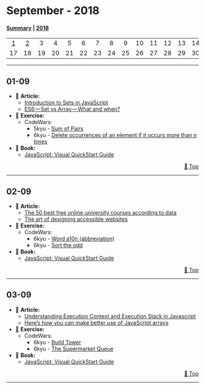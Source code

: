 # September - 2018

#### [Summary](https://github.com/jpacsai/LearningPath/blob/master/Daily-log/September/README.md) | [2018](https://github.com/jpacsai/LearningPath/blob/master/Daily-log/README.md)

|     |     |     |     |     |     |     |     |     |     |     |     |     |     |     |     |
| :-: | :-: | :-: | :-: | :-: | :-: | :-: | :-: | :-: | :-: | :-: | :-: | :-: | :-: | :-: | :-: |
| [1](#01-09) | [2](#02-09) | 3 |  4  |  5  |  6  |  7  |  8  |  9  | 10  | 11  | 12  | 13  | 14  | 15  | 16  |
| 17  | 18  | 19  | 20  | 21  | 22  | 23  | 24  | 25  | 26  | 27  | 28  | 29  | 30  | 31  |  

***

## **01-09**  
   - 📰 **Article:**  
      - [Introduction to Sets in JavaScript](https://alligator.io/js/sets-introduction/)
      - [ES6 — Set vs Array — What and when?](https://medium.com/front-end-hacking/es6-set-vs-array-what-and-when-efc055655e1a)
   - 💪 **Exercise:**  
      - CodeWars:
         - 5kyu - [Sum of Pairs](https://github.com/jpacsai/codeWars/blob/master/5kyu/SumOfPairs.js)
         - 6kyu - [Delete occurrences of an element if it occurs more than n times](https://github.com/jpacsai/codeWars/blob/master/6kyu/DeleteOccurTimes.js)
   - 📘 **Book:**  
      - [JavaScript: Visual QuickStart Guide](https://www.amazon.com/JavaScript-Visual-QuickStart-Tom-Negrino/dp/0321772970/ref=sr_1_2?s=books&ie=UTF8&qid=1535887350&sr=1-2&keywords=JavaScript%3A+Visual+QuickStart+Guide)
   
   <p dir='rtl'> <a href='#september---2018'>Top 🔼</a> </p>
   
***

## **02-09**  
   - 📰 **Article:**  
      - [The 50 best free online university courses according to data](https://medium.freecodecamp.org/the-data-dont-lie-here-are-the-50-best-free-online-university-courses-of-all-time-b2d9a64edfac)
      - [The art of designing accessible websites](https://uxdesign.cc/design-accessible-websites-6ebffcf583e2)
   - 💪 **Exercise:**  
      - CodeWars:
         - 6kyu - [Word a10n (abbreviation)](https://github.com/jpacsai/codeWars/blob/master/6kyu/WordAbbreviation.js)
         - 6kyu - [Sort the odd](https://github.com/jpacsai/codeWars/blob/master/6kyu/SortTheOdd.js)
   - 📘 **Book:**  
      - [JavaScript: Visual QuickStart Guide](https://www.amazon.com/JavaScript-Visual-QuickStart-Tom-Negrino/dp/0321772970/ref=sr_1_2?s=books&ie=UTF8&qid=1535887350&sr=1-2&keywords=JavaScript%3A+Visual+QuickStart+Guide)
   
   <p dir='rtl'> <a href='#september---2018'>Top 🔼</a> </p>
   
***

## **03-09**  
   - 📰 **Article:**  
      - [Understanding Execution Context and Execution Stack in Javascript](https://blog.bitsrc.io/understanding-execution-context-and-execution-stack-in-javascript-1c9ea8642dd0)
      - [Here’s how you can make better use of JavaScript arrays](https://medium.freecodecamp.org/heres-how-you-can-make-better-use-of-javascript-arrays-3efd6395af3c)
   - 💪 **Exercise:**  
      - CodeWars:
         - 6kyu - [Build Tower](https://github.com/jpacsai/codeWars/blob/master/6kyu/BuildTower.js)
         - 6kyu - [The Supermarket Queue](https://github.com/jpacsai/codeWars/blob/master/6kyu/TheSupermarketQueue.js)
   - 📘 **Book:**  
      - [JavaScript: Visual QuickStart Guide](https://www.amazon.com/JavaScript-Visual-QuickStart-Tom-Negrino/dp/0321772970/ref=sr_1_2?s=books&ie=UTF8&qid=1535887350&sr=1-2&keywords=JavaScript%3A+Visual+QuickStart+Guide)
   
   <p dir='rtl'> <a href='#september---2018'>Top 🔼</a> </p>
   
***
